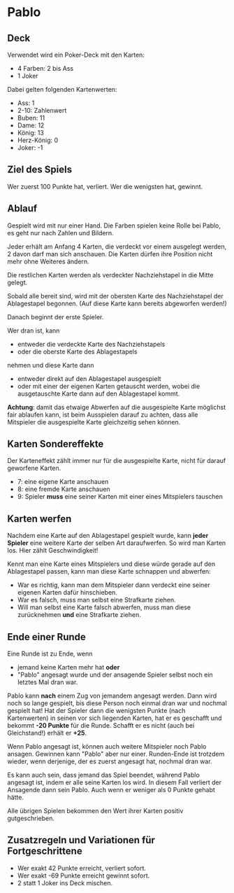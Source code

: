 # Pablo

## Deck

Verwendet wird ein Poker-Deck mit den Karten:

* 4 Farben: 2 bis Ass
* 1 Joker

Dabei gelten folgenden Kartenwerten:

* Ass: 1
* 2-10: Zahlenwert
* Buben: 11
* Dame: 12
* König: 13
* Herz-König: 0
* Joker: -1

## Ziel des Spiels

Wer zuerst 100 Punkte hat, verliert. Wer die wenigsten hat, gewinnt.

## Ablauf

Gespielt wird mit nur einer Hand. Die Farben spielen keine Rolle bei Pablo, es geht nur nach Zahlen und Bildern.

Jeder erhält am Anfang 4 Karten, die verdeckt vor einem ausgelegt werden, 2 davon darf man sich anschauen. Die Karten dürfen ihre Position nicht mehr ohne Weiteres ändern.

Die restlichen Karten werden als verdeckter Nachziehstapel in die Mitte gelegt.

Sobald alle bereit sind, wird mit der obersten Karte des Nachziehstapel der Ablagestapel begonnen. (Auf diese Karte kann bereits abgeworfen werden!)

Danach beginnt der erste Spieler.

Wer dran ist, kann

* entweder die verdeckte Karte des Nachziehstapels
* oder die oberste Karte des Ablagestapels

nehmen und diese Karte dann

* entweder direkt auf den Ablagestapel ausgespielt
* oder mit einer der eigenen Karten getauscht werden, wobei die ausgetauschte Karte dann auf den Ablagestapel kommt.

**Achtung**: damit das etwaige Abwerfen auf die ausgespielte Karte möglichst fair ablaufen kann, ist beim Ausspielen darauf zu achten, dass alle Mitspieler die ausgespielte Karte gleichzeitig sehen können.

## Karten Sondereffekte

Der Karteneffekt zählt immer nur für die ausgespielte Karte, nicht für darauf geworfene Karten.

* 7: eine eigene Karte anschauen
* 8: eine fremde Karte anschauen
* 9: Spieler **muss** eine seiner Karten mit einer eines Mitspielers tauschen

## Karten werfen

Nachdem eine Karte auf den Ablagestapel gespielt wurde, kann **jeder Spieler** eine weitere Karte der selben Art daraufwerfen. So wird man Karten los. Hier zählt Geschwindigkeit!

Kennt man eine Karte eines Mitspielers und diese würde gerade auf den Ablagestapel passen, kann man diese Karte schnappen und abwerfen:

* War es richtig, kann man dem Mitspieler dann verdeckt eine seiner eigenen Karten dafür hinschieben.
* War es falsch, muss man selbst eine Strafkarte ziehen.
* Will man selbst eine Karte falsch abwerfen, muss man diese zurücknehmen **und** eine Strafkarte ziehen.

## Ende einer Runde

Eine Runde ist zu Ende, wenn

* jemand keine Karten mehr hat **oder**
* "Pablo" angesagt wurde und der ansagende Spieler selbst noch ein letztes Mal dran war.

Pablo kann **nach** einem Zug von jemandem angesagt werden. Dann wird noch so lange gespielt, bis diese Person noch einmal dran war und nochmal gespielt hat! Hat der Spieler dann die wenigsten Punkte (nach Kartenwerten) in seinen vor sich liegenden Karten, hat er es geschafft und bekommt **-20 Punkte** für die Runde. Schafft er es nicht (auch bei Gleichstand!) erhält er **+25**.

Wenn Pablo angesagt ist, können auch weitere Mitspieler noch Pablo ansagen. Gewinnen kann "Pablo" aber nur einer. Runden-Ende ist trotzdem wieder, wenn derjenige, der es zuerst angesagt hat, nochmal dran war.

Es kann auch sein, dass jemand das Spiel beendet, während Pablo angesagt ist, indem er alle seine Karten los wird. In diesem Fall verliert der Ansagende dann sein Pablo. Auch wenn er weniger als 0 Punkte gehabt hätte.

Alle übrigen Spielen bekommen den Wert ihrer Karten positiv gutgeschrieben.

## Zusatzregeln und Variationen für Fortgeschrittene

* Wer exakt 42 Punkte erreicht, verliert sofort.
* Wer exakt -69 Punkte erreicht gewinnt sofort.
* 2 statt 1 Joker ins Deck mischen.
